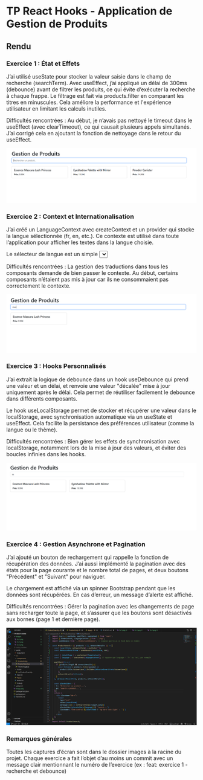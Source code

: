 # TP React Hooks - Application de Gestion de Produits

## Rendu

### Exercice 1 : État et Effets 

J’ai utilisé useState pour stocker la valeur saisie dans le champ de recherche (searchTerm). Avec useEffect, j’ai appliqué un délai de 300ms (debounce) avant de filtrer les produits, ce qui évite d’exécuter la recherche à chaque frappe. Le filtrage est fait via products.filter en comparant les titres en minuscules.
Cela améliore la performance et l'expérience utilisateur en limitant les calculs inutiles.

Difficultés rencontrées :
Au début, je n’avais pas nettoyé le timeout dans le useEffect (avec clearTimeout), ce qui causait plusieurs appels simultanés. J’ai corrigé cela en ajoutant la fonction de nettoyage dans le retour du useEffect.

![alt text](<images/Ex 1.png>)


### Exercice 2 : Context et Internationalisation

J’ai créé un LanguageContext avec createContext et un provider qui stocke la langue sélectionnée (fr, en, etc.). Ce contexte est utilisé dans toute l’application pour afficher les textes dans la langue choisie.

Le sélecteur de langue est un simple <select> dans le header qui met à jour la langue dans le contexte. Les composants utilisent ensuite useContext(LanguageContext) pour afficher les textes traduits.

Difficultés rencontrées :
La gestion des traductions dans tous les composants demande de bien passer le contexte. Au début, certains composants n’étaient pas mis à jour car ils ne consommaient pas correctement le contexte.

![alt text](<images/Ex 2.png>)


### Exercice 3 : Hooks Personnalisés

J’ai extrait la logique de debounce dans un hook useDebounce qui prend une valeur et un délai, et renvoie une valeur "décalée" mise à jour uniquement après le délai. Cela permet de réutiliser facilement le debounce dans différents composants.

Le hook useLocalStorage permet de stocker et récupérer une valeur dans le localStorage, avec synchronisation automatique via un useState et useEffect. Cela facilite la persistance des préférences utilisateur (comme la langue ou le thème).

Difficultés rencontrées :
Bien gérer les effets de synchronisation avec localStorage, notamment lors de la mise à jour des valeurs, et éviter des boucles infinies dans les hooks.

![alt text](<images/Ex 3.png>)


### Exercice 4 : Gestion Asynchrone et Pagination

J’ai ajouté un bouton de rechargement qui rappelle la fonction de récupération des données. J’ai aussi implémenté la pagination avec des états pour la page courante et le nombre total de pages, et deux boutons "Précédent" et "Suivant" pour naviguer.

Le chargement est affiché via un spinner Bootstrap pendant que les données sont récupérées. En cas d’erreur, un message d’alerte est affiché.

Difficultés rencontrées :
Gérer la pagination avec les changements de page sans recharger toute la page, et s’assurer que les boutons sont désactivés aux bornes (page 1 et dernière page).

![alt text](<images/Ex 4.png>)


### Remarques générales

Toutes les captures d’écran sont dans le dossier images à la racine du projet.
Chaque exercice a fait l’objet d’au moins un commit avec un message clair mentionnant le numéro de l’exercice (ex : feat: exercice 1 - recherche et debounce)